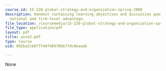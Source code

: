 ```yaml
---
course_id: 15-220-global-strategy-and-organization-spring-2008
description: Handout containing learning objectives and discussion questions on linking
  national and firm-level advantage.
file_location: /coursemedia/15-220-global-strategy-and-organization-spring-2008/092ba2cb877f46f40970bb77dc0eaaab_assn2.pdf
file_type: application/pdf
layout: pdf
title: assn2.pdf
type: course
uid: 092ba2cb877f46f40970bb77dc0eaaab

---
```

None
